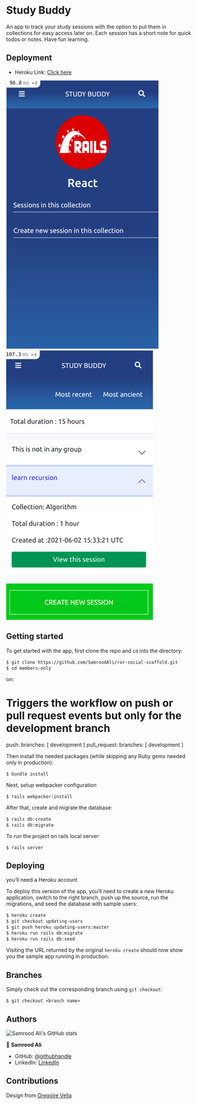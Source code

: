 # Study Buddy
An app to track your study sessions with the option to put them in collections for easy access later on.
Each session has a short note for quick todos or notes. Have fun learning.

## Deployment
- Heroku Link: [Click here](https://cool-study-buddy.herokuapp.com/)

![Screenshot of the app](./app-ss.png)
![Screenshot of the app](./app-ss-1.png)
## Getting started

To get started with the app, first clone the repo and `cd` into the directory:

```
$ git clone https://github.com/SamroodAli/ror-social-scaffold.git
$ cd members-only
```
on:
  # Triggers the workflow on push or pull request events but only for the development branch
  push:
    branches: [ development ]
  pull_request:
    branches: [ development ]

Then install the needed packages (while skipping any Ruby gems needed only in production):

```
$ bundle install
```

Next, setup webpacker configuration

```
$ rails webpacker:install
```

After that, create and migrate the database:

```
$ rails db:create
$ rails db:migrate
```

To run the project on rails local server:

```
$ rails server
```
## Deploying

you’ll need a Heroku account

To deploy this version of the app, you’ll need to create a new Heroku application, switch to the right branch, push up the source, run the migrations, and seed the database with sample users:

```
$ heroku create
$ git checkout updating-users
$ git push heroku updating-users:master
$ heroku run rails db:migrate
$ heroku run rails db:seed
```

Visiting the URL returned by the original `heroku create` should now show you the sample app running in production. 

## Branches

Simply check out the corresponding branch using `git checkout`:

```
$ git checkout <branch name>
```

## Authors

![Samrood Ali's GitHub stats](https://github-readme-stats.vercel.app/api?username=SamroodAli&count_private=true&theme=dark&show_icons=true)

👤 **Samrood Ali**
- GitHub: [@githubhandle](https://github.com/SamroodAli)
- LinkedIn: [LinkedIn](https://www.linkedin.com/in/samrood-ali/)


## Contributions
Design from [Gregoire Vella](https://www.behance.net/gregoirevella)
